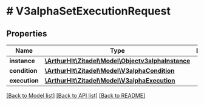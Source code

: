 # # V3alphaSetExecutionRequest

## Properties

Name | Type | Description | Notes
------------ | ------------- | ------------- | -------------
**instance** | [**\ArthurHlt\Zitadel\Model\Objectv3alphaInstance**](Objectv3alphaInstance.md) |  | [optional]
**condition** | [**\ArthurHlt\Zitadel\Model\V3alphaCondition**](V3alphaCondition.md) |  | [optional]
**execution** | [**\ArthurHlt\Zitadel\Model\V3alphaExecution**](V3alphaExecution.md) |  | [optional]

[[Back to Model list]](../../README.md#models) [[Back to API list]](../../README.md#endpoints) [[Back to README]](../../README.md)
